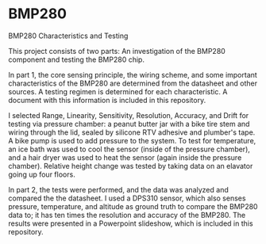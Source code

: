 # BMP280
BMP280 Characteristics and Testing

This project consists of two parts: An investigation of the BMP280 component and testing the BMP280 chip.

In part 1, the core sensing principle, the wiring scheme, and some important characteristics of the BMP280 are determined from the datasheet and other sources. A testing regimen is determined for each characteristic. A document with this information is included in this repository.

I selected Range, Linearity, Sensitivity, Resolution, Accuracy, and Drift for testing via pressure chamber: a peanut butter jar with a bike tire stem and wiring through the lid, sealed by silicone RTV adhesive and plumber's tape. A bike pump is used to add pressure to the system. To test for temperature, an ice bath was used to cool the sensor (inside of the pressure chamber), and a hair dryer was used to heat the sensor (again inside the pressure chamber). Relative height change was tested by taking data on an elavator going up four floors.

In part 2, the tests were performed, and the data was analyzed and compared the the datasheet. I used a DPS310 sensor, which also senses pressure, temperature, and altitude as ground truth to compare the BMP280 data to; it has ten times the resolution and accuracy of the BMP280. The results were presented in a Powerpoint slideshow, which is included in this repository.
